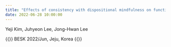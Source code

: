 ```yaml
---
title: "Effects of consistency with dispositional mindfulness on functional connectivity in working memory"
date: 2022-06-28 10:00:00
---
```


Yeji Kim, Juhyeon Lee, Jong-Hwan Lee

{{<format bright-green>}}
BESK 2022/Jun, Jeju, Korea
{{</format>}}
